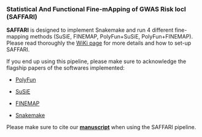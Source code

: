 ### Statistical And Functional Fine-mApping of GWAS Risk locI (SAFFARI) 

**SAFFARI** is designed to implement Snakemake and run 4 different fine-mapping methods (SuSiE, FINEMAP, PolyFun+SuSiE, PolyFun+FINEMAP).
Please read thoroughly the [WiKi page](https://github.com/mkoromina/SAFFARI/wiki) for more details and how to set-up SAFFARI.

If you end up using this pipeline, please make sure to acknowledge the flagship papers of the softwares implemented:

- [PolyFun](https://www.nature.com/articles/s41588-020-00735-5)

- [SuSiE](https://academic.oup.com/jrsssb/article/82/5/1273/7056114)

- [FINEMAP](https://academic.oup.com/bioinformatics/article/32/10/1493/1743040)

- [Snakemake](https://academic.oup.com/bioinformatics/article/28/19/2520/290322)

Please make sure to cite our [**manuscript**](https://www.nature.com/articles/s41593-025-01998-z) when using the SAFFARI pipeline.
